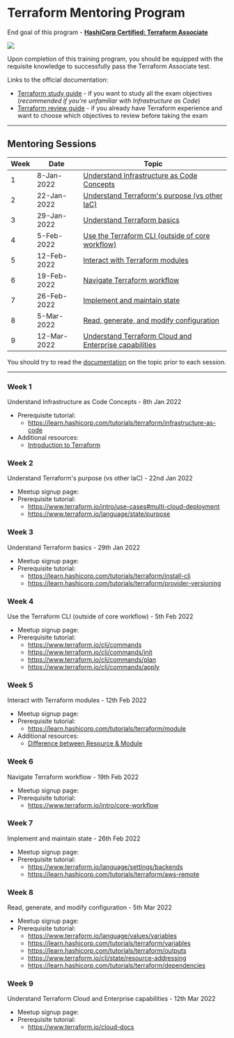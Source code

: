 # Terraform Mentoring Program

End goal of this program - [**HashiCorp Certified: Terraform Associate**](https://www.hashicorp.com/certification/terraform-associate)

<a href="https://www.hashicorp.com/certification/terraform-associate">
    <img src = "https://www.datocms-assets.com/2885/1586800192-terraformassociateweb.png?w=200"/>
</a>

Upon completion of this training program, you should be equipped with the requisite knowledge to successfully pass the Terraform Associate test.

Links to the official documentation:
- [Terraform study guide](https://learn.hashicorp.com/tutorials/terraform/associate-study?in=terraform/certification) - if you want to study all the exam objectives (*recommended if you're unfamiliar with Infrastructure as Code*)
- [Terraform review guide](https://learn.hashicorp.com/tutorials/terraform/associate-review?in=terraform/certification) - if you already have Terraform experience and want to choose which objectives to review before taking the exam

---
## Mentoring Sessions
| Week | Date | Topic |
| --- | --- | --- |
| 1 | 8-Jan-2022 | [Understand Infrastructure as Code Concepts](#week-1)|
| 2 | 22-Jan-2022 | [Understand Terraform's purpose (vs other IaC)](#week-2)|
| 3 | 29-Jan-2022 | [Understand Terraform basics](#week-3)|
| 4 | 5-Feb-2022 | [Use the Terraform CLI (outside of core workflow)](#week-4)|
| 5 | 12-Feb-2022 | [Interact with Terraform modules](#week-5)|
| 6 | 19-Feb-2022 | [Navigate Terraform workflow](#week-6)|
| 7 | 26-Feb-2022 | [Implement and maintain state](#week-7)|
| 8 | 5-Mar-2022 | [Read, generate, and modify configuration](#week-8)|
| 9 | 12-Mar-2022 | [Understand Terraform Cloud and Enterprise capabilities](#week-9)|

You should try to read the [documentation](https://learn.hashicorp.com/tutorials/terraform/associate-review?in=terraform/certification) on the topic prior to each session.

---
### Week 1
Understand Infrastructure as Code Concepts - 8th Jan 2022
- Prerequisite tutorial: 
    - https://learn.hashicorp.com/tutorials/terraform/infrastructure-as-code
- Additional resources:
    - [Introduction to Terraform](https://www.youtube.com/watch?v=2keKHXtvY5c)

### Week 2
Understand Terraform's purpose (vs other IaC) - 22nd Jan 2022
- Meetup signup page: 
- Prerequisite tutorial: 
    - https://www.terraform.io/intro/use-cases#multi-cloud-deployment
    - https://www.terraform.io/language/state/purpose

### Week 3
Understand Terraform basics - 29th Jan 2022
- Meetup signup page: 
- Prerequisite tutorial: 
    - https://learn.hashicorp.com/tutorials/terraform/install-cli
    - https://learn.hashicorp.com/tutorials/terraform/provider-versioning

### Week 4
Use the Terraform CLI (outside of core workflow) - 5th Feb 2022
- Meetup signup page: 
- Prerequisite tutorial: 
    - https://www.terraform.io/cli/commands
    - https://www.terraform.io/cli/commands/init
    - https://www.terraform.io/cli/commands/plan
    - https://www.terraform.io/cli/commands/apply

### Week 5
Interact with Terraform modules - 12th Feb 2022
- Meetup signup page: 
- Prerequisite tutorial: 
    - https://learn.hashicorp.com/tutorials/terraform/module
- Additional resources:
    - [Difference between Resource & Module](https://www.youtube.com/watch?v=fx7ESTJfV3o&t=1581s)

### Week 6
Navigate Terraform workflow - 19th Feb 2022
- Meetup signup page: 
- Prerequisite tutorial: 
    - https://www.terraform.io/intro/core-workflow

### Week 7
Implement and maintain state - 26th Feb 2022
- Meetup signup page: 
- Prerequisite tutorial: 
    - https://www.terraform.io/language/settings/backends
    - https://learn.hashicorp.com/tutorials/terraform/aws-remote

### Week 8
Read, generate, and modify configuration - 5th Mar 2022
- Meetup signup page: 
- Prerequisite tutorial: 
    - https://www.terraform.io/language/values/variables
    - https://learn.hashicorp.com/tutorials/terraform/variables
    - https://learn.hashicorp.com/tutorials/terraform/outputs
    - https://www.terraform.io/cli/state/resource-addressing
    - https://learn.hashicorp.com/tutorials/terraform/dependencies

### Week 9
Understand Terraform Cloud and Enterprise capabilities - 12th Mar 2022
- Meetup signup page: 
- Prerequisite tutorial: 
    - https://www.terraform.io/cloud-docs
